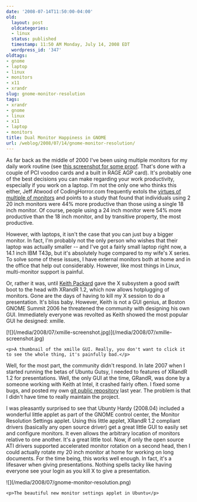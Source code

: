 ```yaml
---
date: '2008-07-14T11:50:00-04:00'
old:
  layout: post
  oldcategories:
  - linux
  status: published
  timestamp: 11:50 AM Monday, July 14, 2008 EDT
  wordpress_id: '347'
oldtags:
- gnome
- laptop
- linux
- monitors
- x11
- xrandr
slug: gnome-monitor-resolution
tags:
- xrandr
- gnome
- linux
- x11
- laptop
- monitors
title: Dual Monitor Happiness in GNOME
url: /weblog/2008/07/14/gnome-monitor-resolution/
---
```


As far back as the middle of 2000 I've been using multiple monitors for my daily work routine (see [this screenshot for some proof](http://patrick.wagstrom.net/screenshots/shots/20000830.jpg).  That's done with a couple of PCI voodoo cards and a built in RAGE AGP card).  It's probably one of the best decisions you can make regarding your work productivity, especially if you work on a laptop.  I'm not the only one who thinks this either, Jeff Atwood of CodingHorror.com frequently extols the [virtues of multiple of monitors](http://www.codinghorror.com/blog/archives/001076.html) and points to a study that found that individuals using 2 20 inch monitors were 44% more productive than
those using a single 18 inch monitor.  Of course, people using a 24 inch monitor were 54% more productive than the 18 inch monitor, and by transitive property, the most productive.

However, with laptops, it isn't the case that you can just buy a bigger monitor.  In fact, I'm probably not the only person who wishes that their laptop was actually smaller -- and I've got a fairly small laptop right now, a 14.1 inch IBM T43p, but it's absolutely huge
compared to my wife's X series.  To solve some of these issues, I have external monitors both at home and in the office that help out considerably.  However, like most things in Linux, multi-monitor support is painful.

Or, rather it was, until [Keith Packard](http://www.keithp.com/) gave the X subsystem a good swift boot to the head with XRandR 1.2, which now allows hotplugging of monitors.  Gone are the days of having to kill my X session to do a presentation.  It's bliss baby.  However, Keith is not a GUI genius, at Boston GNOME Summit 2006 he threatened the community with designing his own GUI.  Immediately everyone was revolted as Keith showed the most popular GUI he designed: xmille.

<div class="image caption center">
    [![](/media/2008/07/xmille-screenshot.jpg)](/media/2008/07/xmille-screenshot.jpg)

    <p>A thumbnail of the xmille GUI. Really, you don't want to click it to see the whole thing, it's painfully bad.</p>
</div>

Well, for the most part, the community didn't respond.  In late 2007 when I started running the betas of Ubuntu Gutsy, I needed to features of XRandR 1.2 for presentations.  Well, the only GUI at the time, GRandR, was done by a someone working with Keith at Intel, it crashed
fairly often.  I fixed some bugs, and posted my own [git public repository](http://patrick.wagstrom.net/weblog/code/grandr-public-git-repo.xml) last year.  The problem is that I didn't have time to really maintain the project.

I was pleasantly surprised to see that Ubunty Hardy (2008.04) included a wonderful little applet as part of the GNOME control center, the Monitor Resolution Settings applet.  Using this little applet, XRandR 1.2 compliant drivers (basically any open source driver) get a great little GUI to easily set and configure monitors.  It even allows the arbitrary location of monitors relative to one another.  It's a great little tool.  Now, if only the open source ATI drivers supported accelerated monitor rotation on a second head, then I could actually rotate my 20 inch monitor at home for working on long documents.  For the time being, this works well enough.  In fact, it's a lifesaver when giving presentations.  Nothing spells tacky like having everyone see your login as you kill X to give a presentation.

<div class="image caption center">
    ![](/media/2008/07/gnome-monitor-resolution.png)

    <p>The beautiful new monitor settings applet in Ubuntu</p>
</div>
